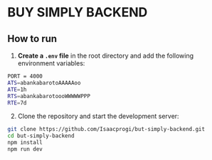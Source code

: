 # BUY SIMPLY BACKEND

## How to run

1. **Create a `.env` file** in the root directory and add the following environment variables:

 ```bash
PORT = 4000
ATS=abankabarotoAAAAAoo
ATE=1h
RTS=abankabarotoooWWWWWPPP
RTE=7d
```

2. Clone the repository and start the development server:

```bash
git clone https://github.com/Isaacprogi/but-simply-backend.git
cd but-simply-backend
npm install
npm run dev

```
